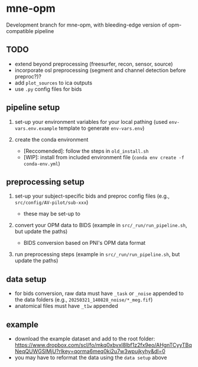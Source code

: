 # mne-opm

Development branch for mne-opm, with bleeding-edge version of opm-compatible pipeline

## TODO
- extend beyond preprocessing (freesurfer, recon, sensor, source)
- incorporate osl preprocessing (segment and channel detection before preproc?)?
- add `plot_sources` to ica outputs
- use `.py` config files for bids



## pipeline setup
1. set-up your environment variables for your local pathing (used `env-vars.env.example` template to generate `env-vars.env`)

2. create the conda environment
	- [Reccomended]: follow the steps in `old_install.sh`
	- [WIP]: install from included environment file (`conda env create -f conda-env.yml`)


## preprocessing setup
1. set-up your subject-specific bids and preproc config files  (e.g., `src/config/AV-pilot/sub-xxx`)
	- these may be set-up to  

2. convert your OPM data to BIDS (example in `src/_run/run_pipeline.sh`, but update the paths)
	- BIDS conversion based on PNI's OPM data format
	
3. run preprocessing steps (example in `src/_run/run_pipeline.sh`, but update the paths)


## data setup
- for bids conversion, raw data must have `_task` or `_noise` appended to the data folders (e.g., `20250321_140828_noise/*_meg.fif`)
- anatomical files must have `_t1w` appended



## example
- download the example dataset and add to the root folder: https://www.dropbox.com/scl/fo/mkq0xbvxl8lbf1z2fx9eo/AHgnTCyyTBqNeqQUWGSlMjU?rlkey=qorma6meq0ki2u7w3wpujkyhy&dl=0 
- you may have to reformat the data using the `data setup` above